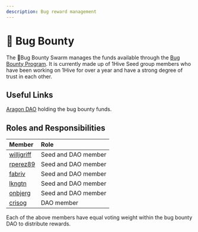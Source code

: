 ```yaml
---
description: Bug reward management
---
```


# 🐛 Bug Bounty

The 🐛Bug Bounty Swarm manages the funds available through the [Bug Bounty Program](../../developers/security/bug-bounty.md). It is currently made up of 1Hive Seed group members who have been working on 1Hive for over a year and have a strong degree of trust in each other.

## Useful Links 

 [Aragon DAO](https://aragon.1hive.org/#/1hivebounty/) holding the bug bounty funds.

## Roles and Responsibilities

| Member | Role |
| :--- | :--- |
| [willjgriff](https://forum.1hive.org/u/willjgriff) | Seed and DAO member |
| [rperez89](https://forum.1hive.org/u/rperez89) | Seed and DAO member |
| [fabriv](https://forum.1hive.org/u/fabriv) | Seed and DAO member |
| [lkngtn](https://forum.1hive.org/u/lkngtn) | Seed and DAO member |
| [onbjerg](https://forum.1hive.org/u/onbjerg) | Seed and DAO member |
| [crisog](https://github.com/crisog) | DAO member |

Each of the above members have equal voting weight within the bug bounty DAO to distribute rewards.

